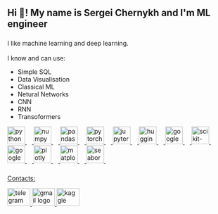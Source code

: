 <!--
**JRTitor/JRTitor** is a ✨ _special_ ✨ repository because its `README.md` (this file) appears on your GitHub profile.

Here are some ideas to get you started:

- 🔭 I’m currently working on ...
- 🌱 I’m currently learning ...
- 👯 I’m looking to collaborate on ...
- 🤔 I’m looking for help with ...
- 💬 Ask me about ...
- 📫 How to reach me: ...
- 😄 Pronouns: ...
- ⚡ Fun fact: ...
-->
<h2 align="left">Hi 👋! My name is Sergei Chernykh and I'm ML engineer</h2>

###

<p align="left">I like machine learning and deep learning.<br><br>I know and can use:
<br>
<ul>
  <li>Simple SQL</li>
  <li>Data Visualisation</li>
  <li>Classical ML</li>
  <li>Netural Networks</li>
  <li>CNN</li>
  <li>RNN</li>
  <li>Transoformers</li>
</ul>





<div align="left">
  <a href="https://www.python.org/"> <img src="https://cdn.jsdelivr.net/gh/devicons/devicon/icons/python/python-original.svg" height="40" alt="python logo"  />
  <img width="12" />
  <a href="https://numpy.org/"> <img src="https://cdn.jsdelivr.net/gh/devicons/devicon/icons/numpy/numpy-original.svg" height="40" alt="numpy logo"  />
  <img width="12" />
  <a href="https://pandas.pydata.org/"> <img src="https://cdn.jsdelivr.net/gh/devicons/devicon/icons/pandas/pandas-original.svg" height="40" alt="pandas logo"  />
  <img width="12" />
  <a href="https://pytorch.org/"> <img src="https://cdn.jsdelivr.net/gh/devicons/devicon/icons/pytorch/pytorch-original.svg" height="40" alt="pytorch logo"  />
  <img width="12" />
  <a href="https://jupyter.org/"> <img src="https://cdn.jsdelivr.net/gh/devicons/devicon/icons/jupyter/jupyter-original.svg" height="40" alt="jupyter logo"  />
  <img width="12" />
  <a href="https://huggingface.co/"> <img src="https://huggingface.co/datasets/huggingface/brand-assets/resolve/main/hf-logo-with-title.svg" height="40" alt="huggingface logo"  />
  <img width="12" />
  <a href="https://colab.google/"> <img src="https://upload.wikimedia.org/wikipedia/commons/d/d0/Google_Colaboratory_SVG_Logo.svg" height="40" alt="google colab logo"  />
  <img width="12" />
  <a href="https://scikit-learn.org/stable/"> <img src="https://scikit-learn.org/stable/_static/scikit-learn-logo-small.png" height="40" alt="scikit-learn logo"  />
  <img width="12" />
  <a href="https://catboost.ai/"> <img src="https://yastatic.net/s3/locdoc/daas-static/catboost/71b237a322eec6f2889af0dae2a9c549.svg" height="40" alt="google colab logo"  />
  <img width="12" />
  <a href="https://plotly.com/"> <img src="https://images.prismic.io/plotly-marketing-website-2/69e12d6a-fb65-4b6e-8423-9465a29c6028_plotly-logo-lg.png?auto=compress%2Cformat&fit=max&w=128" height="40" alt="plotly logo"  />
  <img width="12" />
  <a href="https://matplotlib.org/"> <img src="https://matplotlib.org/_static/logo_dark.svg" height="40" alt="matplotlib logo"  />
  <img width="12" />
  <a href="https://seaborn.pydata.org/"> <img src="https://seaborn.pydata.org/_static/logo-wide-lightbg.svg" height="40" alt="seaborn logo"  />
  <img width="12" />
</div>


###
<p align="left">Contacts:
<div align="left">
  <a href="https://t.me/JRTitor"> <img src="https://raw.githubusercontent.com/maurodesouza/profile-readme-generator/master/src/assets/icons/social/telegram/default.svg" width="52" height="40" alt="telegram logo"  />
  <a href="https://mail.google.com/mail/u/?authuser=lokk777@gmail.com"> <img src="https://raw.githubusercontent.com/maurodesouza/profile-readme-generator/master/src/assets/icons/social/gmail/default.svg" width="52" height="40" alt="gmail logo"  />
  <a href="https://www.kaggle.com/sergeychernykh"> <img src="https://cdn.jsdelivr.net/gh/devicons/devicon/icons/kaggle/kaggle-original.svg" width="52" height="40" alt="kaggle logo"  />

</div>

###









